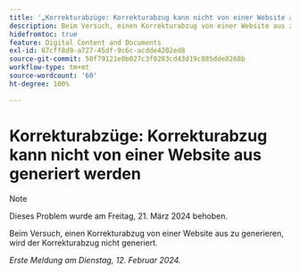 ```yaml
---
title: '„Korrekturabzüge: Korrekturabzug kann nicht von einer Website aus generiert werden“'
description: Beim Versuch, einen Korrekturabzug von einer Website aus zu generieren, wird der Korrekturabzug nicht generiert.
hidefromtoc: true
feature: Digital Content and Documents
exl-id: 87cff8d9-a727-45df-9c6c-acdde4202ed8
source-git-commit: 50f79121e0b027c3f0283cd43d19c885dde8268b
workflow-type: tm+mt
source-wordcount: '60'
ht-degree: 100%

---
```


# Korrekturabzüge: Korrekturabzug kann nicht von einer Website aus generiert werden

>[!NOTE]
>
>Dieses Problem wurde am Freitag, 21. März 2024 behoben.

Beim Versuch, einen Korrekturabzug von einer Website aus zu generieren, wird der Korrekturabzug nicht generiert.

_Erste Meldung am Dienstag, 12. Februar 2024._
